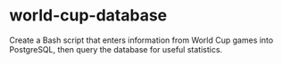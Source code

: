 # world-cup-database
Create a Bash script that enters information from World Cup games into PostgreSQL, then query the database for useful statistics.
